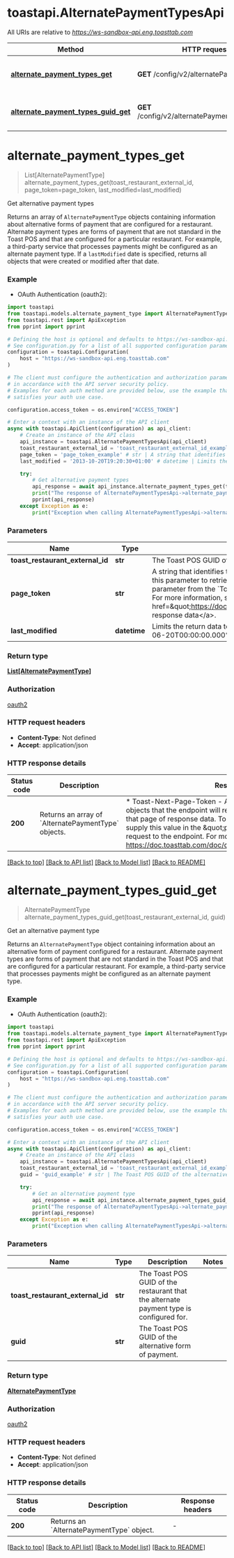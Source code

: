 # toastapi.AlternatePaymentTypesApi

All URIs are relative to *https://ws-sandbox-api.eng.toasttab.com*

Method | HTTP request | Description
------------- | ------------- | -------------
[**alternate_payment_types_get**](AlternatePaymentTypesApi.md#alternate_payment_types_get) | **GET** /config/v2/alternatePaymentTypes | Get alternative payment types 
[**alternate_payment_types_guid_get**](AlternatePaymentTypesApi.md#alternate_payment_types_guid_get) | **GET** /config/v2/alternatePaymentTypes/{guid} | Get an alternative payment type 


# **alternate_payment_types_get**
> List[AlternatePaymentType] alternate_payment_types_get(toast_restaurant_external_id, page_token=page_token, last_modified=last_modified)

Get alternative payment types 

Returns an array of `AlternatePaymentType`
objects containing information about alternative forms of
payment that are configured for a restaurant. Alternate
payment types are forms of payment that are not standard in the
Toast POS and that are configured for a particular restaurant.
For example, a third-party service that processes payments
might be configured as an alternate payment type. If a
`lastModified` date is specified, returns all objects that were
created or modified after that date.


### Example

* OAuth Authentication (oauth2):

```python
import toastapi
from toastapi.models.alternate_payment_type import AlternatePaymentType
from toastapi.rest import ApiException
from pprint import pprint

# Defining the host is optional and defaults to https://ws-sandbox-api.eng.toasttab.com
# See configuration.py for a list of all supported configuration parameters.
configuration = toastapi.Configuration(
    host = "https://ws-sandbox-api.eng.toasttab.com"
)

# The client must configure the authentication and authorization parameters
# in accordance with the API server security policy.
# Examples for each auth method are provided below, use the example that
# satisfies your auth use case.

configuration.access_token = os.environ["ACCESS_TOKEN"]

# Enter a context with an instance of the API client
async with toastapi.ApiClient(configuration) as api_client:
    # Create an instance of the API class
    api_instance = toastapi.AlternatePaymentTypesApi(api_client)
    toast_restaurant_external_id = 'toast_restaurant_external_id_example' # str | The Toast POS GUID of the restaurant that the configuration applies to. 
    page_token = 'page_token_example' # str | A string that identifies the set of data objects that the endpoint will return in its response data. You can use this parameter to retrieve one page of response data. You get the value that you supply in the `pageToken` parameter from the `Toast-Next-Page-Token` header field value of a previous request to the endpoint. For more information, see <a href=\"https://doc.toasttab.com/doc/devguide/apiResponseDataPagination.html\">Paginating response data</a>.  (optional)
    last_modified = '2013-10-20T19:20:30+01:00' # datetime | Limits the return data to objects created or modified after a specific date and time. For example: `2024-06-20T00:00:00.000%2B0000`.  (optional)

    try:
        # Get alternative payment types 
        api_response = await api_instance.alternate_payment_types_get(toast_restaurant_external_id, page_token=page_token, last_modified=last_modified)
        print("The response of AlternatePaymentTypesApi->alternate_payment_types_get:\n")
        pprint(api_response)
    except Exception as e:
        print("Exception when calling AlternatePaymentTypesApi->alternate_payment_types_get: %s\n" % e)
```



### Parameters


Name | Type | Description  | Notes
------------- | ------------- | ------------- | -------------
 **toast_restaurant_external_id** | **str**| The Toast POS GUID of the restaurant that the configuration applies to.  | 
 **page_token** | **str**| A string that identifies the set of data objects that the endpoint will return in its response data. You can use this parameter to retrieve one page of response data. You get the value that you supply in the &#x60;pageToken&#x60; parameter from the &#x60;Toast-Next-Page-Token&#x60; header field value of a previous request to the endpoint. For more information, see &lt;a href&#x3D;\&quot;https://doc.toasttab.com/doc/devguide/apiResponseDataPagination.html\&quot;&gt;Paginating response data&lt;/a&gt;.  | [optional] 
 **last_modified** | **datetime**| Limits the return data to objects created or modified after a specific date and time. For example: &#x60;2024-06-20T00:00:00.000%2B0000&#x60;.  | [optional] 

### Return type

[**List[AlternatePaymentType]**](AlternatePaymentType.md)

### Authorization

[oauth2](../README.md#oauth2)

### HTTP request headers

 - **Content-Type**: Not defined
 - **Accept**: application/json

### HTTP response details

| Status code | Description | Response headers |
|-------------|-------------|------------------|
**200** | Returns an array of &#x60;AlternatePaymentType&#x60; objects. |  * Toast-Next-Page-Token - A string that identifies the following set of objects that the endpoint will return. You can use this value to retrieve that page of response data. To return the next page of objects you supply this value in the \&quot;pageToken\&quot; parameter of the next request to the endpoint. For more information, see https://doc.toasttab.com/doc/devguide/apiResponseDataPagination.html. <br>  |

[[Back to top]](#) [[Back to API list]](../README.md#documentation-for-api-endpoints) [[Back to Model list]](../README.md#documentation-for-models) [[Back to README]](../README.md)

# **alternate_payment_types_guid_get**
> AlternatePaymentType alternate_payment_types_guid_get(toast_restaurant_external_id, guid)

Get an alternative payment type 

Returns an `AlternatePaymentType`
object containing information about an alternative form of payment
configured for a restaurant. Alternate payment types are forms
of payment that are not standard in the Toast POS and that are
configured for a particular restaurant. For example, a
third-party service that processes payments might be configured
as an alternate payment type.


### Example

* OAuth Authentication (oauth2):

```python
import toastapi
from toastapi.models.alternate_payment_type import AlternatePaymentType
from toastapi.rest import ApiException
from pprint import pprint

# Defining the host is optional and defaults to https://ws-sandbox-api.eng.toasttab.com
# See configuration.py for a list of all supported configuration parameters.
configuration = toastapi.Configuration(
    host = "https://ws-sandbox-api.eng.toasttab.com"
)

# The client must configure the authentication and authorization parameters
# in accordance with the API server security policy.
# Examples for each auth method are provided below, use the example that
# satisfies your auth use case.

configuration.access_token = os.environ["ACCESS_TOKEN"]

# Enter a context with an instance of the API client
async with toastapi.ApiClient(configuration) as api_client:
    # Create an instance of the API class
    api_instance = toastapi.AlternatePaymentTypesApi(api_client)
    toast_restaurant_external_id = 'toast_restaurant_external_id_example' # str | The Toast POS GUID of the restaurant that the alternate payment type is configured for. 
    guid = 'guid_example' # str | The Toast POS GUID of the alternative form of payment.

    try:
        # Get an alternative payment type 
        api_response = await api_instance.alternate_payment_types_guid_get(toast_restaurant_external_id, guid)
        print("The response of AlternatePaymentTypesApi->alternate_payment_types_guid_get:\n")
        pprint(api_response)
    except Exception as e:
        print("Exception when calling AlternatePaymentTypesApi->alternate_payment_types_guid_get: %s\n" % e)
```



### Parameters


Name | Type | Description  | Notes
------------- | ------------- | ------------- | -------------
 **toast_restaurant_external_id** | **str**| The Toast POS GUID of the restaurant that the alternate payment type is configured for.  | 
 **guid** | **str**| The Toast POS GUID of the alternative form of payment. | 

### Return type

[**AlternatePaymentType**](AlternatePaymentType.md)

### Authorization

[oauth2](../README.md#oauth2)

### HTTP request headers

 - **Content-Type**: Not defined
 - **Accept**: application/json

### HTTP response details

| Status code | Description | Response headers |
|-------------|-------------|------------------|
**200** | Returns an &#x60;AlternatePaymentType&#x60; object. |  -  |

[[Back to top]](#) [[Back to API list]](../README.md#documentation-for-api-endpoints) [[Back to Model list]](../README.md#documentation-for-models) [[Back to README]](../README.md)

